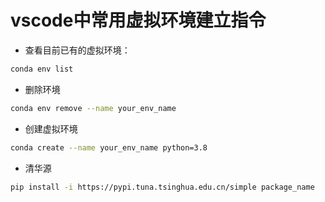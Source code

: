 # vscode中常用虚拟环境建立指令

- 查看目前已有的虚拟环境：

``` bash
conda env list
```

- 删除环境

``` bash
conda env remove --name your_env_name
```

- 创建虚拟环境

```bash
conda create --name your_env_name python=3.8
```

- 清华源

```bash
pip install -i https://pypi.tuna.tsinghua.edu.cn/simple package_name
```